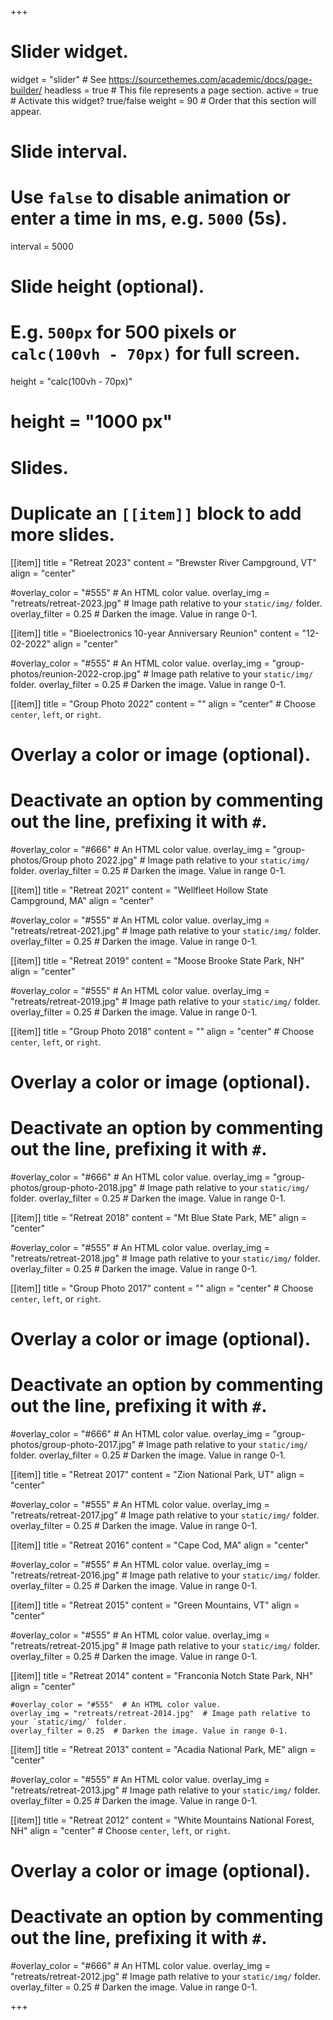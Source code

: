 +++
# Slider widget.
widget = "slider"  # See https://sourcethemes.com/academic/docs/page-builder/
headless = true  # This file represents a page section.
active = true  # Activate this widget? true/false
weight = 90  # Order that this section will appear.

# Slide interval.
# Use `false` to disable animation or enter a time in ms, e.g. `5000` (5s).
interval = 5000

# Slide height (optional).
# E.g. `500px` for 500 pixels or `calc(100vh - 70px)` for full screen.
 height = "calc(100vh - 70px)"
# height = "1000 px"

# Slides.
# Duplicate an `[[item]]` block to add more slides.

[[item]]
  title = "Retreat 2023"
  content = "Brewster River Campground, VT"
  align = "center"

  #overlay_color = "#555"  # An HTML color value.
  overlay_img = "retreats/retreat-2023.jpg"  # Image path relative to your `static/img/` folder.
  overlay_filter = 0.25  # Darken the image. Value in range 0-1.

[[item]]
  title = "Bioelectronics 10-year Anniversary Reunion"
  content = "12-02-2022"
  align = "center"

  #overlay_color = "#555"  # An HTML color value.
  overlay_img = "group-photos/reunion-2022-crop.jpg"  # Image path relative to your `static/img/` folder.
  overlay_filter = 0.25  # Darken the image. Value in range 0-1.

[[item]]
  title = "Group Photo 2022"
  content = ""
  align = "center"  # Choose `center`, `left`, or `right`.

  # Overlay a color or image (optional).
  #   Deactivate an option by commenting out the line, prefixing it with `#`.
  #overlay_color = "#666"  # An HTML color value.
  overlay_img = "group-photos/Group photo 2022.jpg"  # Image path relative to your `static/img/` folder.
  overlay_filter = 0.25  # Darken the image. Value in range 0-1.

[[item]]
  title = "Retreat 2021"
  content = "Wellfleet Hollow State Campground, MA"
  align = "center"

  #overlay_color = "#555"  # An HTML color value.
  overlay_img = "retreats/retreat-2021.jpg"  # Image path relative to your `static/img/` folder.
  overlay_filter = 0.25  # Darken the image. Value in range 0-1.

[[item]]
  title = "Retreat 2019"
  content = "Moose Brooke State Park, NH"
  align = "center"

  #overlay_color = "#555"  # An HTML color value.
  overlay_img = "retreats/retreat-2019.jpg"  # Image path relative to your `static/img/` folder.
  overlay_filter = 0.25  # Darken the image. Value in range 0-1.

[[item]]
  title = "Group Photo 2018"
  content = ""
  align = "center"  # Choose `center`, `left`, or `right`.

  # Overlay a color or image (optional).
  #   Deactivate an option by commenting out the line, prefixing it with `#`.
  #overlay_color = "#666"  # An HTML color value.
  overlay_img = "group-photos/group-photo-2018.jpg"  # Image path relative to your `static/img/` folder.
  overlay_filter = 0.25  # Darken the image. Value in range 0-1.

[[item]]
  title = "Retreat 2018"
  content = "Mt Blue State Park, ME"
  align = "center"

  #overlay_color = "#555"  # An HTML color value.
  overlay_img = "retreats/retreat-2018.jpg"  # Image path relative to your `static/img/` folder.
  overlay_filter = 0.25  # Darken the image. Value in range 0-1.

[[item]]
  title = "Group Photo 2017"
  content = ""
  align = "center"  # Choose `center`, `left`, or `right`.

  # Overlay a color or image (optional).
  #   Deactivate an option by commenting out the line, prefixing it with `#`.
  #overlay_color = "#666"  # An HTML color value.
  overlay_img = "group-photos/group-photo-2017.jpg"  # Image path relative to your `static/img/` folder.
  overlay_filter = 0.25  # Darken the image. Value in range 0-1.

[[item]]
  title = "Retreat 2017"
  content = "Zion National Park, UT"
  align = "center"

  #overlay_color = "#555"  # An HTML color value.
  overlay_img = "retreats/retreat-2017.jpg"  # Image path relative to your `static/img/` folder.
  overlay_filter = 0.25  # Darken the image. Value in range 0-1.

[[item]]
  title = "Retreat 2016"
  content = "Cape Cod, MA"
  align = "center"

  #overlay_color = "#555"  # An HTML color value.
  overlay_img = "retreats/retreat-2016.jpg"  # Image path relative to your `static/img/` folder.
  overlay_filter = 0.25  # Darken the image. Value in range 0-1.

[[item]]
  title = "Retreat 2015"
  content = "Green Mountains, VT"
  align = "center"

  #overlay_color = "#555"  # An HTML color value.
  overlay_img = "retreats/retreat-2015.jpg"  # Image path relative to your `static/img/` folder.
  overlay_filter = 0.25  # Darken the image. Value in range 0-1.

[[item]]
    title = "Retreat 2014"
    content = "Franconia Notch State Park, NH"
    align = "center"

    #overlay_color = "#555"  # An HTML color value.
    overlay_img = "retreats/retreat-2014.jpg"  # Image path relative to your `static/img/` folder.
    overlay_filter = 0.25  # Darken the image. Value in range 0-1.

[[item]]
  title = "Retreat 2013"
  content = "Acadia National Park, ME"
  align = "center"

  #overlay_color = "#555"  # An HTML color value.
  overlay_img = "retreats/retreat-2013.jpg"  # Image path relative to your `static/img/` folder.
  overlay_filter = 0.25  # Darken the image. Value in range 0-1.

[[item]]
  title = "Retreat 2012"
  content = "White Mountains National Forest, NH"
  align = "center"  # Choose `center`, `left`, or `right`.

  # Overlay a color or image (optional).
  #   Deactivate an option by commenting out the line, prefixing it with `#`.
  #overlay_color = "#666"  # An HTML color value.
  overlay_img = "retreats/retreat-2012.jpg"  # Image path relative to your `static/img/` folder.
  overlay_filter = 0.25  # Darken the image. Value in range 0-1.

+++
